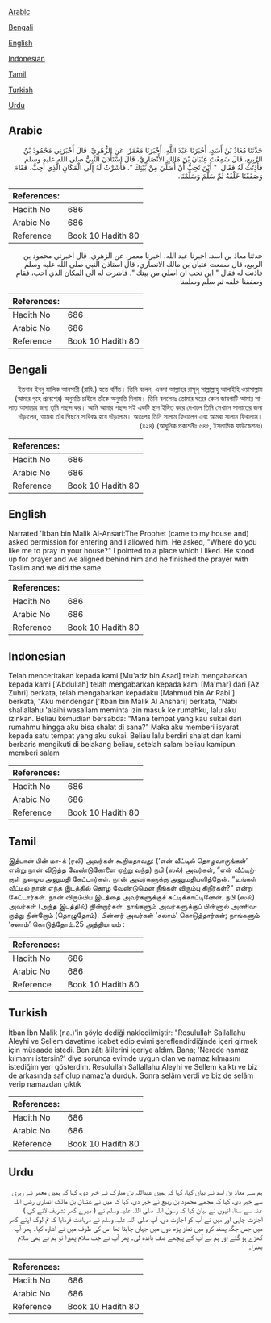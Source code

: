 [Arabic](#arabic)

[Bengali](#bengali)

[English](#english)

[Indonesian](#indonesian)

[Tamil](#tamil)

[Turkish](#turkish)

[Urdu](#urdu)

## Arabic


<div dir="rtl" lang="ar" style={{fontSize:'larger',backgroundColor:'#f8f9fa',padding:20}}>
حَدَّثَنَا مُعَاذُ بْنُ أَسَدٍ، أَخْبَرَنَا عَبْدُ اللَّهِ، أَخْبَرَنَا مَعْمَرٌ، عَنِ الزُّهْرِيِّ، قَالَ أَخْبَرَنِي مَحْمُودُ بْنُ الرَّبِيعِ، قَالَ سَمِعْتُ عِتْبَانَ بْنَ مَالِكٍ الأَنْصَارِيَّ، قَالَ اسْتَأْذَنَ النَّبِيُّ صلى الله عليه وسلم فَأَذِنْتُ لَهُ فَقَالَ ‏ "‏ أَيْنَ تُحِبُّ أَنْ أُصَلِّيَ مِنْ بَيْتِكَ ‏"‏‏.‏ فَأَشَرْتُ لَهُ إِلَى الْمَكَانِ الَّذِي أُحِبُّ، فَقَامَ وَصَفَفْنَا خَلْفَهُ ثُمَّ سَلَّمَ وَسَلَّمْنَا‏.‏
</div>
<div style={{backgroundColor:'#f8f9fa',padding:20, marginBottom: 10}}><table> <thead> <tr> <th>References:</th> <th></th> </tr> </thead> <tbody><tr><td>Hadith No</td><td>686</td></tr><tr><td>Arabic No</td><td>686</td></tr><tr><td>Reference</td><td>Book 10 Hadith 80</td></tr></tbody></table></div>


<div dir="rtl" lang="ar" style={{fontSize:'larger',backgroundColor:'#f8f9fa',padding:20}}>
حدثنا معاذ بن اسد، اخبرنا عبد الله، اخبرنا معمر، عن الزهري، قال اخبرني محمود بن الربيع، قال سمعت عتبان بن مالك الانصاري، قال استاذن النبي صلى الله عليه وسلم فاذنت له فقال " اين تحب ان اصلي من بيتك ". فاشرت له الى المكان الذي احب، فقام وصففنا خلفه ثم سلم وسلمنا
</div>
<div style={{backgroundColor:'#f8f9fa',padding:20, marginBottom: 10}}><table> <thead> <tr> <th>References:</th> <th></th> </tr> </thead> <tbody><tr><td>Hadith No</td><td>686</td></tr><tr><td>Arabic No</td><td>686</td></tr><tr><td>Reference</td><td>Book 10 Hadith 80</td></tr></tbody></table></div>

## Bengali


<div dir="rtl" lang="bn" style={{fontSize:'larger',backgroundColor:'#f8f9fa',padding:20}}>
ইতবান ইবনু মালিক আনসারী (রাযি.) হতে বর্ণিত। তিনি বলেন, একদা আল্লাহর রাসূল্ সাল্লাল্লাহু আলাইহি ওয়াসাল্লাম (আমার গৃহে প্রবেশের) অনুমতি চাইলে তাঁকে অনুমতি দিলাম। তিনি বললেনঃ তোমার ঘরের কোন জায়গাটি আমার সালাত আদায়ের জন্য তুমি পছন্দ কর। আমি আমার পছন্দ সই একটি স্থান ইঙ্গিত করে দেখালে তিনি সেখানে সালাতের জন্য দাঁড়ালেন, আমরা তাঁর পিছনে সারিবদ্ধ হয়ে দাঁড়ালাম। অতঃপর তিনি সালাম ফিরালেন এবং আমরা সালাম ফিরালাম। (৪২৪) (আধুনিক প্রকাশনীঃ ৬৪৫, ইসলামিক ফাউন্ডেশনঃ)
</div>
<div style={{backgroundColor:'#f8f9fa',padding:20, marginBottom: 10}}><table> <thead> <tr> <th>References:</th> <th></th> </tr> </thead> <tbody><tr><td>Hadith No</td><td>686</td></tr><tr><td>Arabic No</td><td>686</td></tr><tr><td>Reference</td><td>Book 10 Hadith 80</td></tr></tbody></table></div>

## English


<div dir="ltr" lang="en" style={{fontSize:'larger',backgroundColor:'#f8f9fa',padding:20}}>
Narrated 'Itban bin Malik Al-Ansari:The Prophet (came to my house and) asked permission for entering and I allowed him. He asked, "Where do you like me to pray in your house?" I pointed to a place which I liked. He stood up for prayer and we aligned behind him and he finished the prayer with Taslim and we did the same
</div>
<div style={{backgroundColor:'#f8f9fa',padding:20, marginBottom: 10}}><table> <thead> <tr> <th>References:</th> <th></th> </tr> </thead> <tbody><tr><td>Hadith No</td><td>686</td></tr><tr><td>Arabic No</td><td>686</td></tr><tr><td>Reference</td><td>Book 10 Hadith 80</td></tr></tbody></table></div>

## Indonesian


<div dir="ltr" lang="id" style={{fontSize:'larger',backgroundColor:'#f8f9fa',padding:20}}>
Telah menceritakan kepada kami [Mu'adz bin Asad] telah mengabarkan kepada kami ['Abdullah] telah mengabarkan kepada kami [Ma'mar] dari [Az Zuhri] berkata, telah mengabarkan kepadaku [Mahmud bin Ar Rabi'] berkata, "Aku mendengar ['Itban bin Malik Al Anshari] berkata, "Nabi shallallahu 'alaihi wasallam meminta izin masuk ke rumahku, lalu aku izinkan. Beliau kemudian bersabda: "Mana tempat yang kau sukai dari rumahmu hingga aku bisa shalat di sana?" Maka aku memberi isyarat kepada satu tempat yang aku sukai. Beliau lalu berdiri shalat dan kami berbaris mengikuti di belakang beliau, setelah salam beliau kamipun memberi salam
</div>
<div style={{backgroundColor:'#f8f9fa',padding:20, marginBottom: 10}}><table> <thead> <tr> <th>References:</th> <th></th> </tr> </thead> <tbody><tr><td>Hadith No</td><td>686</td></tr><tr><td>Arabic No</td><td>686</td></tr><tr><td>Reference</td><td>Book 10 Hadith 80</td></tr></tbody></table></div>

## Tamil


<div dir="ltr" lang="ta" style={{fontSize:'larger',backgroundColor:'#f8f9fa',padding:20}}>
இத்பான் பின் மா-க் (ரலி) அவர்கள் கூறியதாவது: (‘என் வீட்டில் தொழவாருங்கள்’ என்று நான் விடுத்த வேண்டுகோளை ஏற்று வந்த) நபி (ஸல்) அவர்கள், “என் வீட்டிற்குள் நுழைய அனுமதி கேட்டார்கள். நான் அவர்களுக்கு அனுமதியளித்தேன். “உங்கள் வீட்டில் நான் எந்த இடத்தில் தொழ வேண்டுமென நீங்கள் விரும்பு கிறீர்கள்?” என்று கேட்டார்கள். நான் விரும்பிய இடத்தை அவர்களுக்குச் சுட்டிக்காட்டினேன். நபி (ஸல்) அவர்கள் (அந்த இடத்தில்) நின்றார்கள். நாங்களும் அவர்களுக்குப் பின்னால் அணிவகுத்து நின்றோம் (தொழுதோம்). பின்னர் அவர்கள் ‘சலாம்’ கொடுத்தார்கள்; நாங்களும் ‘சலாம்’ கொடுத்தோம்.25 அத்தியாயம் :
</div>
<div style={{backgroundColor:'#f8f9fa',padding:20, marginBottom: 10}}><table> <thead> <tr> <th>References:</th> <th></th> </tr> </thead> <tbody><tr><td>Hadith No</td><td>686</td></tr><tr><td>Arabic No</td><td>686</td></tr><tr><td>Reference</td><td>Book 10 Hadith 80</td></tr></tbody></table></div>

## Turkish


<div dir="ltr" lang="tr" style={{fontSize:'larger',backgroundColor:'#f8f9fa',padding:20}}>
İtban İbn Malik (r.a.)'in şöyle dediği nakledilmiştir: "Resulullah Sallallahu Aleyhi ve Sellem davetime icabet edip evimi şereflendirdiğinde içeri girmek için müsaade istedi. Ben zâtı âlilerini içeriye aldım. Bana; 'Nerede namaz kılmamı istersin?' diye sorunca evimde uygun olan ve namaz kılmasını istediğim yeri gösterdim. Resulullah Sallallahu Aleyhi ve Sellem kalktı ve biz de arkasında saf olup namaz'a durduk. Sonra selâm verdi ve biz de selâm verip namazdan çıktık
</div>
<div style={{backgroundColor:'#f8f9fa',padding:20, marginBottom: 10}}><table> <thead> <tr> <th>References:</th> <th></th> </tr> </thead> <tbody><tr><td>Hadith No</td><td>686</td></tr><tr><td>Arabic No</td><td>686</td></tr><tr><td>Reference</td><td>Book 10 Hadith 80</td></tr></tbody></table></div>

## Urdu


<div dir="rtl" lang="ur" style={{fontSize:'larger',backgroundColor:'#f8f9fa',padding:20}}>
ہم سے معاذ بن اسد نے بیان کیا، کہا کہ ہمیں عبداللہ بن مبارک نے خبر دی، کہا کہ ہمیں معمر نے زہری سے خبر دی، کہا کہ مجھے محمود بن ربیع نے خبر دی، کہا کہ میں نے عتبان بن مالک انصاری رضی اللہ عنہ سے سنا، انہوں نے بیان کیا کہ رسول اللہ صلی اللہ علیہ وسلم نے ( میرے گھر تشریف لانے کی ) اجازت چاہی اور میں نے آپ کو اجازت دی، آپ صلی اللہ علیہ وسلم نے دریافت فرمایا کہ تم لوگ اپنے گھر میں جس جگہ پسند کرو میں نماز پڑھ دوں میں جہاں چاہتا تھا اس کی طرف میں نے اشارہ کیا۔ پھر آپ کھڑے ہو گئے اور ہم نے آپ کے پیچھے صف باندھ لی۔ پھر آپ نے جب سلام پھیرا تو ہم نے بھی سلام پھیرا۔
</div>
<div style={{backgroundColor:'#f8f9fa',padding:20, marginBottom: 10}}><table> <thead> <tr> <th>References:</th> <th></th> </tr> </thead> <tbody><tr><td>Hadith No</td><td>686</td></tr><tr><td>Arabic No</td><td>686</td></tr><tr><td>Reference</td><td>Book 10 Hadith 80</td></tr></tbody></table></div>